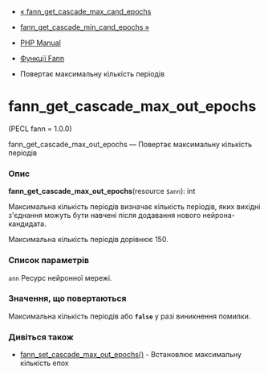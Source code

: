- [« fann_get_cascade_max_cand_epochs](function.fann-get-cascade-max-cand-epochs.md)
- [fann_get_cascade_min_cand_epochs »](function.fann-get-cascade-min-cand-epochs.md)

- [PHP Manual](index.md)
- [Функції Fann](ref.fann.md)
- Повертає максимальну кількість періодів

# fann_get_cascade_max_out_epochs

(PECL fann = 1.0.0)

fann_get_cascade_max_out_epochs — Повертає максимальну кількість
періодів

### Опис

**fann_get_cascade_max_out_epochs**(resource `$ann`): int

Максимальна кількість періодів визначає кількість періодів,
яких вихідні з'єднання можуть бути навчені після додавання нового
нейрона-кандидата.

Максимальна кількість періодів дорівнює 150.

### Список параметрів

`ann`
Ресурс нейронної мережі.

### Значення, що повертаються

Максимальна кількість періодів або **`false`** у разі виникнення
помилки.

### Дивіться також

- [fann_set_cascade_max_out_epochs()](function.fann-set-cascade-max-out-epochs.md) -
Встановлює максимальну кількість епох
